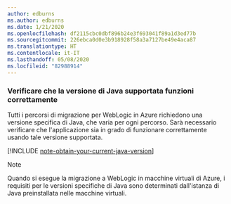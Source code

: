 ```yaml
---
author: edburns
ms.author: edburns
ms.date: 1/21/2020
ms.openlocfilehash: df2115cbc0dbf896b24e3f693041f89a1d3ed77b
ms.sourcegitcommit: 226ebca0d0e3b918928f58a3a7127be49e4aca87
ms.translationtype: HT
ms.contentlocale: it-IT
ms.lasthandoff: 05/08/2020
ms.locfileid: "82988914"
---
```

### <a name="validate-that-the-supported-java-version-works-correctly"></a>Verificare che la versione di Java supportata funzioni correttamente

Tutti i percorsi di migrazione per WebLogic in Azure richiedono una versione specifica di Java, che varia per ogni percorso. Sarà necessario verificare che l'applicazione sia in grado di funzionare correttamente usando tale versione supportata.

[!INCLUDE [note-obtain-your-current-java-version](note-obtain-your-current-java-version.md)]

> [!NOTE]
> Quando si esegue la migrazione a WebLogic in macchine virtuali di Azure, i requisiti per le versioni specifiche di Java sono determinati dall'istanza di Java preinstallata nelle macchine virtuali.
